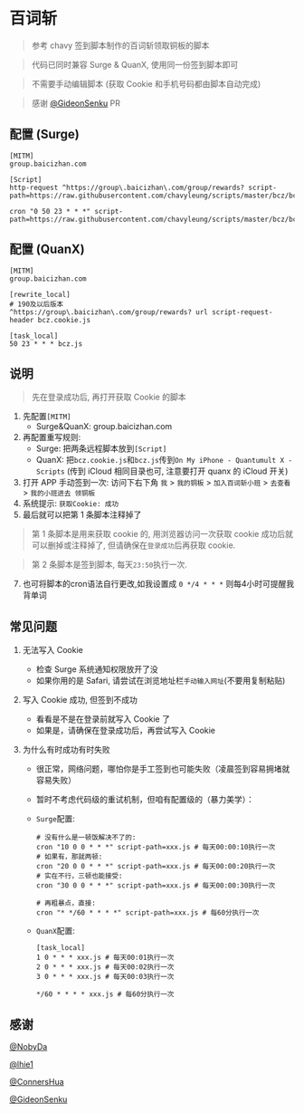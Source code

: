 # 百词斩

> 参考 chavy 签到脚本制作的百词斩领取铜板的脚本

> 代码已同时兼容 Surge & QuanX, 使用同一份签到脚本即可

> 不需要手动编辑脚本 (获取 Cookie 和手机号码都由脚本自动完成)

> 感谢 [@GideonSenku](https://github.com/GideonSenku) PR

## 配置 (Surge)

```properties
[MITM]
group.baicizhan.com

[Script]
http-request ^https://group\.baicizhan\.com/group/rewards? script-path=https://raw.githubusercontent.com/chavyleung/scripts/master/bcz/bcz.cookie.js

cron "0 50 23 * * *" script-path=https://raw.githubusercontent.com/chavyleung/scripts/master/bcz/bcz.js
```

## 配置 (QuanX)

```properties
[MITM]
group.baicizhan.com

[rewrite_local]
# 190及以后版本
^https://group\.baicizhan\.com/group/rewards? url script-request-header bcz.cookie.js

[task_local]
50 23 * * * bcz.js
```

## 说明

> 先在登录成功后, 再打开获取 Cookie 的脚本

1. 先配置`[MITM]`
   - Surge&QuanX: group.baicizhan.com
2. 再配置重写规则:
   - Surge: 把两条远程脚本放到`[Script]`
   - QuanX: 把`bcz.cookie.js`和`bcz.js`传到`On My iPhone - Quantumult X - Scripts` (传到 iCloud 相同目录也可, 注意要打开 quanx 的 iCloud 开关)
3. 打开 APP 手动签到一次: 访问下右下角 `我` > `我的铜板` > `加入百词斩小班` > `去查看` > `我的小班进去 领铜板`
4. 系统提示: `获取Cookie: 成功`
5. 最后就可以把第 1 条脚本注释掉了

> 第 1 条脚本是用来获取 cookie 的, 用浏览器访问一次获取 cookie 成功后就可以删掉或注释掉了, 但请确保在`登录成功`后再获取 cookie.

> 第 2 条脚本是签到脚本, 每天`23:50`执行一次.
7. 也可将脚本的cron语法自行更改,如我设置成 `0 */4 * * *` 则每4小时可提醒我背单词

## 常见问题

1. 无法写入 Cookie

   - 检查 Surge 系统通知权限放开了没
   - 如果你用的是 Safari, 请尝试在浏览地址栏`手动输入网址`(不要用复制粘贴)

2. 写入 Cookie 成功, 但签到不成功

   - 看看是不是在登录前就写入 Cookie 了
   - 如果是，请确保在登录成功后，再尝试写入 Cookie

3. 为什么有时成功有时失败

   - 很正常，网络问题，哪怕你是手工签到也可能失败（凌晨签到容易拥堵就容易失败）
   - 暂时不考虑代码级的重试机制，但咱有配置级的（暴力美学）：

   - `Surge`配置:

     ```properties
     # 没有什么是一顿饭解决不了的:
     cron "10 0 0 * * *" script-path=xxx.js # 每天00:00:10执行一次
     # 如果有，那就两顿:
     cron "20 0 0 * * *" script-path=xxx.js # 每天00:00:20执行一次
     # 实在不行，三顿也能接受:
     cron "30 0 0 * * *" script-path=xxx.js # 每天00:00:30执行一次

     # 再粗暴点，直接:
     cron "* */60 * * * *" script-path=xxx.js # 每60分执行一次
     ```

   - `QuanX`配置:

     ```properties
     [task_local]
     1 0 * * * xxx.js # 每天00:01执行一次
     2 0 * * * xxx.js # 每天00:02执行一次
     3 0 * * * xxx.js # 每天00:03执行一次

     */60 * * * * xxx.js # 每60分执行一次
     ```

## 感谢

[@NobyDa](https://github.com/NobyDa)

[@lhie1](https://github.com/lhie1)

[@ConnersHua](https://github.com/ConnersHua)

[@GideonSenku](https://github.com/GideonSenku)
